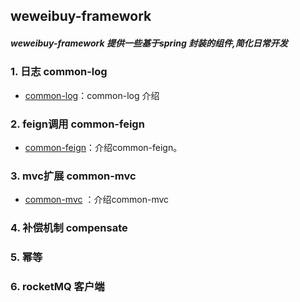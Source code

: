 
 
weweibuy-framework 
--------

##### weweibuy-framework 提供一些基于spring 封装的组件,简化日常开发

### 1. 日志 common-log

- [common-log](./common/common-log/README.md)：common-log 介绍


### 2. feign调用 common-feign

- [common-feign](./common/common-feign/README.md)：介绍common-feign。


### 3. mvc扩展 common-mvc

- [common-mvc](./common/common-mvc/README.md) ：介绍common-mvc


### 4. 补偿机制 compensate

### 5. 幂等

### 6. rocketMQ 客户端 









